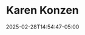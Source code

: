 ---
title: Karen Konzen
aliases: 
  - /people/karen-overstreet
other_names: 
 - Karen Overstreet
date: 2025-02-28T14:54:47-05:00
featured_image: Karen-Konzen.webp
featured_image_attr: Karmathartic Studios
featured_image_attr_link: https://karmathartic.com/
featured_image_alt: 
featured_image_caption: 
Socials:
  Facebook: 
  Twitter: 
  Instagram: lostseaurchin
  LinkedIn: 
  IBDB: 
  IMDb: nm4155456
  Website: 
---